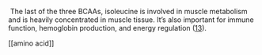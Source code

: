  The last of the three BCAAs, isoleucine is involved in muscle metabolism and is heavily concentrated in muscle tissue. It’s also important for immune function, hemoglobin production, and energy regulation ([13](https://pubchem.ncbi.nlm.nih.gov/compound/l-isoleucine)).

[[amino acid]]